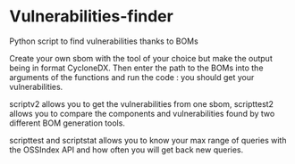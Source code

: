 # Vulnerabilities-finder
Python script to find vulnerabilities thanks to BOMs


Create your own sbom with the tool of your choice but make the output being in format CycloneDX. Then enter the path to the BOMs into the arguments of the functions and run the code : you should get your vulnerabilities.


scriptv2 allows you to get the vulnerabilities from one sbom, scripttest2 allows you to compare the components and vulnerabilities found by two different BOM generation tools.

scripttest and scriptstat allows you to know your max range of queries with the OSSIndex API and how often you will get back new queries.
